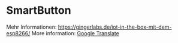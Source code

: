 # SmartButton
Mehr Informationen: https://gingerlabs.de/iot-in-the-box-mit-dem-esp8266/ 
More information: [Google Translate](https://translate.google.com/translate?hl=en&sl=de&tl=en&u=https%3A%2F%2Fgingerlabs.de%2Fiot-in-the-box-mit-dem-esp8266%2F)

